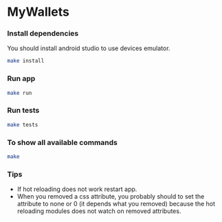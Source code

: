 # MyWallets

### Install dependencies
You should install android studio to use devices emulator.

``` bash
make install
```

### Run app

``` bash
make run
```

### Run tests

``` bash
make tests
```

### To show all available commands

``` bash
make
``` 

### Tips

- If hot reloading does not work restart app.
- When you removed a css attribute, you probably should to set the attribute to none or 0 (it depends what you removed) because
the hot reloading modules does not watch on removed attributes.